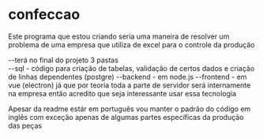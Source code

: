 # confeccao
Este programa que estou criando seria uma maneira de resolver um problema de uma empresa que utiliza de excel para o controle da produção 

--terá no final do projeto 3 pastas <br>
--sql - código para criação de tabelas, validação de certos dados e criação de linhas dependentes (postgre)
--backend - em node.js
--frontend - em vue (electron) já que por teoria toda a parte de servidor será internamente na empresa então acredito que seja interessante usar essa tecnologia

Apesar da readme estár em português vou manter o padrão do código em inglês
com exceção apenas de algumas partes específicas da produção das peças
